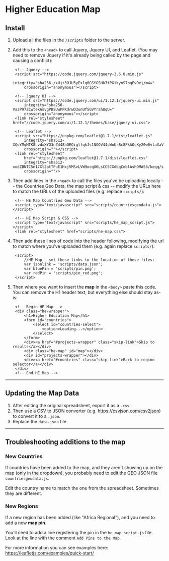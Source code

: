 # Higher Education Map


## Install

1. Upload all the files in the `/scripts` folder to the server.

3. Add this to the `<head>` to call Jquery, Jquery UI, and Leaflet.
(You may need to remove Jquery if it's already being called by the page and causing a conflict):

        <!-- Jquery -->
        <script src="https://code.jquery.com/jquery-3.6.0.min.js"
            integrity="sha256-/xUj+3OJU5yExlq6GSYGSHk7tPXikynS7ogEvDej/m4="
            crossorigin="anonymous"></script>

        <!-- Jquery UI -->
        <script src="https://code.jquery.com/ui/1.12.1/jquery-ui.min.js"
            integrity="sha256-VazP97ZCwtekAsvgPBSUwPFKdrwD3unUfSGVYrahUqU="    
            crossorigin="anonymous"></script>
        <link rel="stylesheet" href="//code.jquery.com/ui/1.12.1/themes/base/jquery-ui.css">

        <!-- Leaflet -->
        <script src="https://unpkg.com/leaflet@1.7.1/dist/leaflet.js" 
            integrity="sha512-XQoYMqMTK8LvdxXYG3nZ448hOEQiglfqkJs1NOQV44cWnUrBc8PkAOcXy20w0vlaXaVUearIOBhiXZ5V3ynxwA=="
            crossorigin=""></script>
        <link rel="stylesheet"
            href="https://unpkg.com/leaflet@1.7.1/dist/leaflet.css"
            integrity="sha512-xodZBNTC5n17Xt2atTPuE1HxjVMSvLVW9ocqUKLsCC5CXdbqCmblAshOMAS6/keqq/sMZMZ19scR4PsZChSR7A=="
            crossorigin=""/>

4. Then add lines in the `<head>` to call the files you've be uploading locally -- the Countries Geo Data, the map script & css -- modify the URLs here to match the URLs of the uploaded files (e.g. replace `scripts/`):

        <!-- HE Map Countries Geo Data -->
        <script type="text/javascript" src="scripts/countriesgeodata.js"></script>

        <!-- HE Map Script & CSS -->
        <script type="text/javascript" src="scripts/he_map_script.js"></script>
        <link rel="stylesheet" href="scripts/he-map.css">

5. Then add these lines of code into the header following, modifying the url to match where you've uploaded them (e.g. again replace `scripts/`):

        <script>
            //HE Map - set these links to the location of these files:
            var jsonlink = 'scripts/data.json';
            var bluePin = 'scripts/pin.png';
            var redPin = 'scripts/pin_red.png';
        </script>


6. Then where you want to insert the **map** in the `<body>` paste this code.
You can remove the H1 header text, but everything else should stay as-is:

        <!-- Begin HE Map -->
        <div class="he-wrapper">
            <h1>Higher Education Map</h1>
            <form id="countries">
                <select id="countries-select">
                    <option>Loading...</option>
                </select>
            </form>
            <div><a href="#projects-wrapper" class="skip-link">Skip to results</a></div>
            <div class="he-map" id="map"></div>
            <div id="projects-wrapper"></div>
            <div><a href="#countries" class="skip-link">Back to region selector</a></div>
        </div>
        <!-- End HE Map -->

---

## Updating the Map Data

1. After editing the original spreadsheet, export it as a `.csv`.
2. Then use a CSV to JSON converter (e.g. https://csvjson.com/csv2json) to convert it to a `.json`.
3. Replace the `data.json` file.

---

## Troubleshooting additions to the map
### New Countries
If countries have been added to the map, and they aren't showing up on the map (only in the dropdown), you probably need to edit the GEO JSON file `countriesgeodata.js`.

Edit the country name to match the one from the spreadsheet. Sometimes they are different.

### New Regions

If a new region has been added (like "Africa Regional"), and you need to add a new **map pin**.

You'll need to add a line registering the pin in the `he_map_script.js` file. Look at the line with the comment `Add Pins to the Map`. 

For more information you can see examples here: https://leafletjs.com/examples/quick-start/

